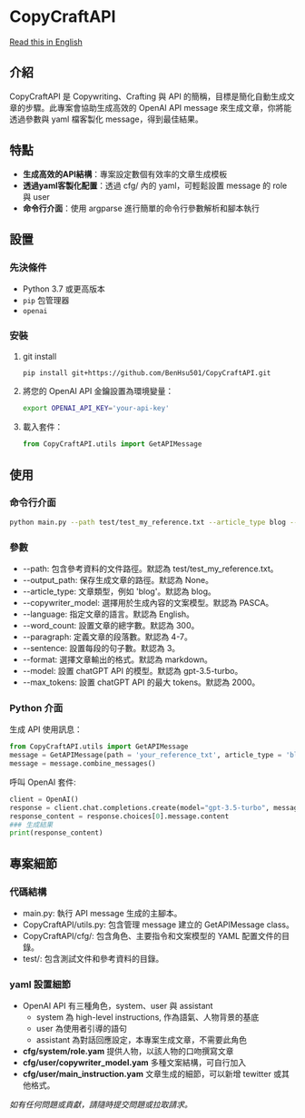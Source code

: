 # CopyCraftAPI
[Read this in English](/README.md)


## 介紹

CopyCraftAPI 是 Copywriting、Crafting 與 API 的簡稱，目標是簡化自動生成文章的步驟。此專案會協助生成高效的 OpenAI API message 來生成文章，你將能透過參數與 yaml 檔客製化 message，得到最佳結果。

## 特點
- **生成高效的API結構**：專案設定數個有效率的文章生成模板
- **透過yaml客製化配置**：透過 cfg/ 內的 yaml，可輕鬆設置 message 的 role 與 user
- **命令行介面**：使用 argparse 進行簡單的命令行參數解析和腳本執行

## 設置

### 先決條件

- Python 3.7 或更高版本
- `pip` 包管理器
- ```openai```

### 安裝

1. git install
    ```sh
    pip install git+https://github.com/BenHsu501/CopyCraftAPI.git
    ```

2. 將您的 OpenAI API 金鑰設置為環境變量：
    ```sh
    export OPENAI_API_KEY='your-api-key'
    ```

3. 載入套件：
    ```py
    from CopyCraftAPI.utils import GetAPIMessage
    ```

## 使用

### 命令行介面
```sh
python main.py --path test/test_my_reference.txt --article_type blog --role 'Angel investor' --output_path output.txt
```

### 參數
- --path: 包含參考資料的文件路徑。默認為 test/test_my_reference.txt。
- --output_path: 保存生成文章的路徑。默認為 None。
- --article_type: 文章類型，例如 'blog'。默認為 blog。
- --copywriter_model: 選擇用於生成內容的文案模型。默認為 PASCA。
- --language: 指定文章的語言。默認為 English。
- --word_count: 設置文章的總字數。默認為 300。
- --paragraph: 定義文章的段落數。默認為 4-7。
- --sentence: 設置每段的句子數。默認為 3。
- --format: 選擇文章輸出的格式。默認為 markdown。
- --model: 設置 chatGPT API 的模型。默認為 gpt-3.5-turbo。
- --max_tokens: 設置 chatGPT API 的最大 tokens。默認為 2000。

### Python 介面
生成 API 使用訊息：
```py
from CopyCraftAPI.utils import GetAPIMessage
message = GetAPIMessage(path = 'your_reference_txt', article_type = 'blog', role = 'Angel investor')
message = message.combine_messages()
```

呼叫 OpenAI 套件:
```py
client = OpenAI()
response = client.chat.completions.create(model="gpt-3.5-turbo", messages = message,  max_tokens=2000)
response_content = response.choices[0].message.content
### 生成結果
print(response_content)
```


## 專案細節
### 代碼結構
- main.py: 執行 API message 生成的主腳本。
- CopyCraftAPI/utils.py: 包含管理 message 建立的 GetAPIMessage class。
- CopyCraftAPI/cfg/: 包含角色、主要指令和文案模型的 YAML 配置文件的目錄。
- test/: 包含測試文件和參考資料的目錄。

### yaml 設置細節
- OpenAI API 有三種角色，system、user 與 assistant
    - system 為 high-level instructions, 作為語氣、人物背景的基底
    - user 為使用者引導的語句
    - assistant 為對話回應設定，本專案生成文章，不需要此角色
- **cfg/system/role.yam** 提供人物，以該人物的口吻撰寫文章
- **cfg/user/copywriter_model.yam** 多種文案結構，可自行加入
- **cfg/user/main_instruction.yam** 文章生成的細節，可以新增 tewitter 或其他格式。


*如有任何問題或貢獻，請隨時提交問題或拉取請求。*
